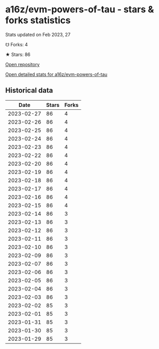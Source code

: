 # a16z/evm-powers-of-tau - stars & forks statistics

Stats updated on Feb 2023, 27

☋ Forks: 4

★ Stars: 86

[Open repository](https://github.com/a16z/evm-powers-of-tau)

[Open detailed stats for a16z/evm-powers-of-tau](https://reviewgithub.com/rep/a16z/evm-powers-of-tau)

## Historical data
| Date | Stars | Forks |
|------|-------|-------|
| 2023-02-27 | 86 | 4 | 
| 2023-02-26 | 86 | 4 | 
| 2023-02-25 | 86 | 4 | 
| 2023-02-24 | 86 | 4 | 
| 2023-02-23 | 86 | 4 | 
| 2023-02-22 | 86 | 4 | 
| 2023-02-20 | 86 | 4 | 
| 2023-02-19 | 86 | 4 | 
| 2023-02-18 | 86 | 4 | 
| 2023-02-17 | 86 | 4 | 
| 2023-02-16 | 86 | 4 | 
| 2023-02-15 | 86 | 4 | 
| 2023-02-14 | 86 | 3 | 
| 2023-02-13 | 86 | 3 | 
| 2023-02-12 | 86 | 3 | 
| 2023-02-11 | 86 | 3 | 
| 2023-02-10 | 86 | 3 | 
| 2023-02-09 | 86 | 3 | 
| 2023-02-07 | 86 | 3 | 
| 2023-02-06 | 86 | 3 | 
| 2023-02-05 | 86 | 3 | 
| 2023-02-04 | 86 | 3 | 
| 2023-02-03 | 86 | 3 | 
| 2023-02-02 | 85 | 3 | 
| 2023-02-01 | 85 | 3 | 
| 2023-01-31 | 85 | 3 | 
| 2023-01-30 | 85 | 3 | 
| 2023-01-29 | 85 | 3 | 


